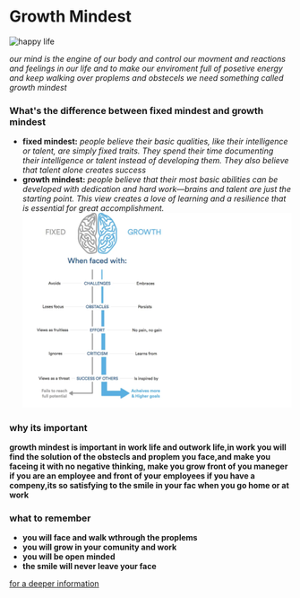  
 # Growth Mindest

![happy life](https://encrypted-tbn0.gstatic.com/images?q=tbn:ANd9GcSEDOthZP8kDO9NziJgVIPq3o6_Cl0kEaNdiw&usqp=CAU)

_our mind is the engine of our body and control our movment and reactions and feelings in our life
and to make our enviroment full of posetive energy and keep walking over proplems and obstecels we need something called growth mindest_ 
### What's the difference between fixed mindest and growth mindest
* **fixed mindest:** _people believe their basic qualities, like their intelligence or talent, are simply fixed traits. They spend their time documenting their intelligence or talent instead of developing them. They also believe that talent alone creates success_
* **growth mindest:** _people believe that their most basic abilities can be developed with dedication and hard work—brains and talent are just the starting point. This view creates a love of learning and a resilience that is essential for great accomplishment._
![difference between fixed mindest and growth mindest](Untitled.png)

### why its important
**growth mindest is important in work life and outwork life,in work you will find the solution of the obstecls and proplem you face,and make you faceing it with no negative thinking, make you grow front of you maneger if you are an employee and front of your employees if you have a compeny,its so satisfying to the smile in your fac when you go home or at work**
### what to remember
* **you will face and walk wthrough the proplems**
* **you will grow in your comunity and work**
* **you will be open minded**
* **the smile will never leave your face**

[for a deeper information](https://www.brainpickings.org/2014/01/29/carol-dweck-mindset/)
